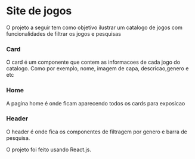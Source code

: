 # Site de jogos #

O projeto a seguir tem como objetivo ilustrar um catalogo de jogos com funcionalidades de filtrar os jogos e pesquisas


### Card

O card é um componente que contem as informacoes de cada jogo do catalogo.
Como por exemplo, nome, imagem de capa, descricao,genero e etc


### Home

A pagina home é onde ficam aparecendo todos os cards para exposicao

### Header

O header é onde fica os componentes de filtragem por genero e barra de pesquisa.





O projeto foi feito usando React.js.

